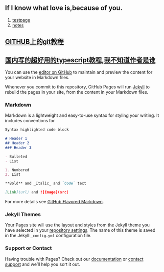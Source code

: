 ## If I know what love is,because of you.
1. [testpage](https://afall121.github.io/testpage)
2. [notes](https://afall121.github.io/afall)


## [GITHUB上的git教程](https://docs.github.com/zh/get-started/using-git/about-git)

## [国内写的超好用的typescript教程,我不知道作者是谁](https://tutorial.typescript.net.cn/)

You can use the [editor on GitHub](https://github.com/AFall121/AFall121.github.io/edit/master/README.md) to maintain and preview the content for your website in Markdown files.

Whenever you commit to this repository, GitHub Pages will run [Jekyll](https://jekyllrb.com/) to rebuild the pages in your site, from the content in your Markdown files.

### Markdown

Markdown is a lightweight and easy-to-use syntax for styling your writing. It includes conventions for

```markdown
Syntax highlighted code block

# Header 1
## Header 2
### Header 3

- Bulleted
- List

1. Numbered
2. List

**Bold** and _Italic_ and `Code` text

[Link](url) and ![Image](src)
```

For more details see [GitHub Flavored Markdown](https://guides.github.com/features/mastering-markdown/).

### Jekyll Themes

Your Pages site will use the layout and styles from the Jekyll theme you have selected in your [repository settings](https://github.com/AFall121/AFall121.github.io/settings). The name of this theme is saved in the Jekyll `_config.yml` configuration file.

### Support or Contact

Having trouble with Pages? Check out our [documentation](https://help.github.com/categories/github-pages-basics/) or [contact support](https://github.com/contact) and we’ll help you sort it out.

